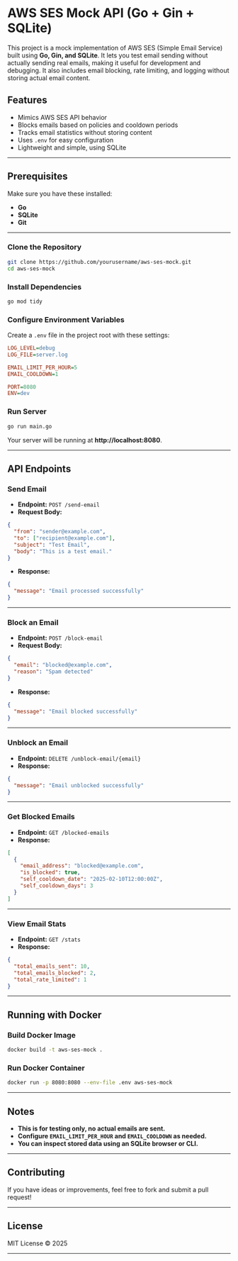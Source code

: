 # AWS SES Mock API (Go + Gin + SQLite)

This project is a mock implementation of AWS SES (Simple Email Service) built using **Go, Gin, and SQLite**. It lets you test email sending without actually sending real emails, making it useful for development and debugging. It also includes email blocking, rate limiting, and logging without storing actual email content.

##  Features
- Mimics AWS SES API behavior
- Blocks emails based on policies and cooldown periods
- Tracks email statistics without storing content
- Uses `.env` for easy configuration
- Lightweight and simple, using SQLite

---

##  Prerequisites
Make sure you have these installed:
- **Go**
- **SQLite**
- **Git**

---


### Clone the Repository
```bash
git clone https://github.com/yourusername/aws-ses-mock.git
cd aws-ses-mock
```

### Install Dependencies
```bash
go mod tidy
```

### Configure Environment Variables
Create a `.env` file in the project root with these settings:
```ini
LOG_LEVEL=debug
LOG_FILE=server.log

EMAIL_LIMIT_PER_HOUR=5
EMAIL_COOLDOWN=1

PORT=8080
ENV=dev
```



### Run Server
```bash
go run main.go
```



Your server will be running at **http://localhost:8080**.

---

## API Endpoints

###  **Send Email**
- **Endpoint:** `POST /send-email`
- **Request Body:**
```json
{
  "from": "sender@example.com",
  "to": ["recipient@example.com"],
  "subject": "Test Email",
  "body": "This is a test email."
}
```
- **Response:**
```json
{
  "message": "Email processed successfully"
}
```

---

### **Block an Email**
- **Endpoint:** `POST /block-email`
- **Request Body:**
```json
{
  "email": "blocked@example.com",
  "reason": "Spam detected"
}
```
- **Response:**
```json
{
  "message": "Email blocked successfully"
}
```

---

### **Unblock an Email**
- **Endpoint:** `DELETE /unblock-email/{email}`
- **Response:**
```json
{
  "message": "Email unblocked successfully"
}
```

---

### **Get Blocked Emails**
- **Endpoint:** `GET /blocked-emails`
- **Response:**
```json
[
  {
    "email_address": "blocked@example.com",
    "is_blocked": true,
    "self_cooldown_date": "2025-02-10T12:00:00Z",
    "self_cooldown_days": 3
  }
]
```

---

### **View Email Stats**
- **Endpoint:** `GET /stats`
- **Response:**
```json
{
  "total_emails_sent": 10,
  "total_emails_blocked": 2,
  "total_rate_limited": 1
}
```

---

## Running with Docker

### Build Docker Image
```bash
docker build -t aws-ses-mock .
```


### Run Docker Container
```bash
docker run -p 8080:8080 --env-file .env aws-ses-mock
```


---

## Notes
- **This is for testing only, no actual emails are sent.**
- **Configure `EMAIL_LIMIT_PER_HOUR` and `EMAIL_COOLDOWN` as needed.**
- **You can inspect stored data using an SQLite browser or CLI.**


---

## Contributing
If you have ideas or improvements, feel free to fork and submit a pull request!


---

## License
MIT License © 2025


---

